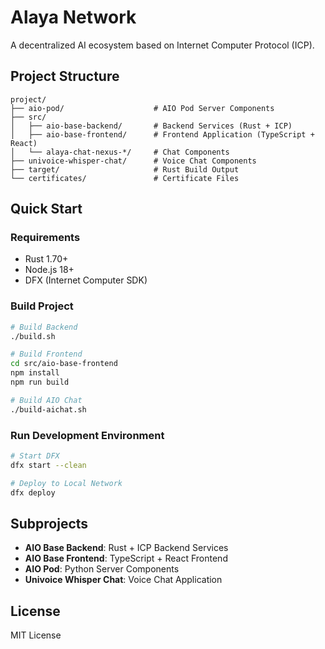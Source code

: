 # Alaya Network

A decentralized AI ecosystem based on Internet Computer Protocol (ICP).

## Project Structure

```
project/
├── aio-pod/                    # AIO Pod Server Components
├── src/
│   ├── aio-base-backend/       # Backend Services (Rust + ICP)
│   ├── aio-base-frontend/      # Frontend Application (TypeScript + React)
│   └── alaya-chat-nexus-*/     # Chat Components
├── univoice-whisper-chat/      # Voice Chat Components
├── target/                     # Rust Build Output
└── certificates/               # Certificate Files
```

## Quick Start

### Requirements

- Rust 1.70+
- Node.js 18+
- DFX (Internet Computer SDK)

### Build Project

```bash
# Build Backend
./build.sh

# Build Frontend
cd src/aio-base-frontend
npm install
npm run build

# Build AIO Chat
./build-aichat.sh
```

### Run Development Environment

```bash
# Start DFX
dfx start --clean

# Deploy to Local Network
dfx deploy
```

## Subprojects

- **AIO Base Backend**: Rust + ICP Backend Services
- **AIO Base Frontend**: TypeScript + React Frontend
- **AIO Pod**: Python Server Components
- **Univoice Whisper Chat**: Voice Chat Application

## License

MIT License 